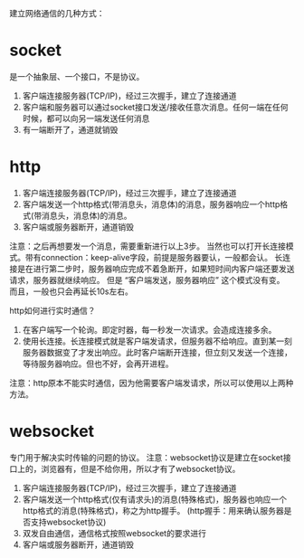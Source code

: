 
建立网络通信的几种方式：

# socket

是一个抽象层、一个接口，不是协议。

1. 客户端连接服务器(TCP/IP)，经过三次握手，建立了连接通道
2. 客户端和服务器可以通过socket接口发送/接收任意次消息。任何一端在任何时候，都可以向另一端发送任何消息
3. 有一端断开了，通道就销毁



# http

1. 客户端连接服务器(TCP/IP)，经过三次握手，建立了连接通道
2. 客户端发送一个http格式(带消息头，消息体)的消息，服务器响应一个http格式(带消息头，消息体)的消息。
3. 客户端或服务器断开，通道销毁

注意：之后再想要发一个消息，需要重新进行以上3步。
    当然也可以打开长连接模式。带有connection：keep-alive字段，前提是服务器要认，一般都会认。
    长连接是在进行第二步时，服务器响应完成不着急断开，如果短时间内客户端还要发送请求，服务器就继续响应。
    但是 “客户端发送，服务器响应” 这个模式没有变。
    而且，一般也只会再延长10s左右。


http如何进行实时通信？

1. 在客户端写一个轮询。即定时器，每一秒发一次请求。会造成连接多余。
2. 使用长连接。长连接模式就是客户端发请求，但服务器不给响应。直到某一刻服务器数据变了才发出响应。此时客户端断开连接，但立刻又发送一个连接，等待服务器响应。但也不好，会再开进程。

注意：http原本不能实时通信，因为他需要客户端发请求，所以可以使用以上两种方法。


# websocket

专门用于解决实时传输的问题的协议。
注意：websocket协议是建立在socket接口上的，浏览器有，但是不给你用，所以才有了websocket协议。

1. 客户端连接服务器(TCP/IP)，经过三次握手，建立了连接通道
2. 客户端发送一个http格式(仅有请求头)的消息(特殊格式)，服务器也响应一个http格式的消息(特殊格式)，称之为http握手。
    (http握手：用来确认服务器是否支持websocket协议)
3. 双发自由通信，通信格式按照websocket的要求进行
4. 客户端或服务器断开，通道销毁